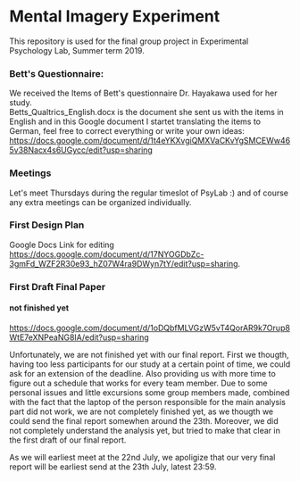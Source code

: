 # Mental Imagery Experiment
This repository is used for the final group project in Experimental Psychology Lab, Summer term 2019. 

### Bett's Questionnaire:
We received the Items of Bett's questionnaire Dr. Hayakawa used for her study. <br/>
Betts_Qualtrics_English.docx is the document she sent us with the items in English and in this Google document I startet translating the items to German, feel free to correct everything or write your own ideas: <br/>
https://docs.google.com/document/d/1t4eYKXvgiQMXVaCKvYgSMCEWw465v38Nacx4s6UGycc/edit?usp=sharing 


### Meetings
Let's meet Thursdays during the regular timeslot of PsyLab :) and of course any extra meetings can be organized individually.

### First Design Plan
Google Docs Link for editing
https://docs.google.com/document/d/17NYOGDbZc-3gmFd_WZF2R30e93_hZ07W4ra9DWyn7tY/edit?usp=sharing.


### First Draft Final Paper
#### not finished yet
https://docs.google.com/document/d/1oDQbfMLVGzW5vT4QorAR9k7Orup8WtE7eXNPeaNG8IA/edit?usp=sharing

Unfortunately, we are not finished yet with our final report.
First we thougth, having too less participants for our study at a certain point of time, we could ask for an extension of the deadline. Also providing us with more time to figure out a schedule that works for every team member. Due to some personal issues and little excursions some group members made, combined with the fact that the laptop of the person responsible for the main analysis part did not work, we are not completely finished yet, as we thougth we could send the final report somewhen around the 23th. Moreover, we did not completely understand the analysis yet, but tried to make that clear in the first draft of our final report.

As we will earliest meet at the 22nd July, we apoligize that our very final report will be earliest send at the 23th July, latest 23:59.
